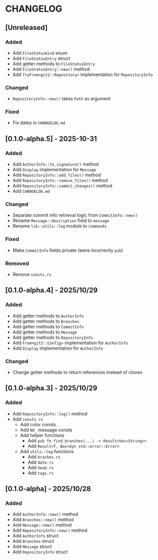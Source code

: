 # CHANGELOG

## [Unreleased]

### Added

- Add `FileStatusKind` enum
- Add `FileStatusEntry` struct
- Add getter methods to `FileStatusEntry`
- Add `FileStatusEntry::new()` method
- Add `TryFrom<git2::Repository>` implementation for `RepositoryInfo`

### Changed

- `RepositoryInfo::new()` takes `Path` as argument

### Fixed

- Fix dates in `CHANGELOG.md`

## [0.1.0-alpha.5] - 2025-10-31

### Added

- Add `AuthorInfo::to_signature()` method
- Add `Display` implementation for `Message`
- Add `RepositoryInfo::add_files()` method
- Add `RepositoryInfo::remove_files()` method
- Add `RepositoryInfo::commit_changes()` method
- Add `CHANGELOG.md`

### Changed

- Separate commit info retrieval logic from `CommitInfo::new()`
- Rename `Message::description` field to `message`
- Rename `lib::utils::log` module to `commands`

### Fixed

- Make `CommitInfo` fields private (were incorrectly `pub`)

### Removed

- Remove `consts.rs`

## [0.1.0-alpha.4] - 2025/10/29

### Added

- Add getter methods to `AuthorInfo`
- Add getter methods to `Branches`
- Add getter methods to `CommitInfo`
- Add getter methods to `Message`
- Add getter methods to `RepositoryInfo`
- Add `From<git2::Config>` implementation for `AuthorInfo`
- Add `Display` implementation for `AuthorInfo`

### Changed

- Change getter methods to return references instead of clones

## [0.1.0-alpha.3] - 2025/10/29

### Added

- Add `RepositoryInfo::log()` method
- Add `consts.rs`
    - Add color consts
    - Add `NO_` message consts
    - Add helper functions
        - Add `pub fn find_branches(...) -> Result<Vec<String>>`
        - Add `Result<T, Box<dyn std::error::Error>`
    - Add `utils::log` functions
        - Add `braches.rs`
        - Add `date.rs`
        - Add `head.rs`
        - Add `tags.rs`

## [0.1.0-alpha] - 2025/10/28

### Added

- Add `AuthorInfo::new()` method
- Add `Branches::new()` method
- Add `Message::new()` method
- Add `RepositoryInfo::new()` method
- Add `AuthorInfo` struct
- Add `Branches` struct
- Add `Message` struct
- Add `RepositoryInfo` struct
